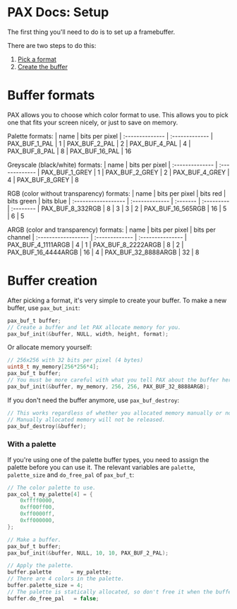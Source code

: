# PAX Docs: Setup

The first thing you'll need to do is to set up a framebuffer.

There are two steps to do this:
1. [Pick a format](#buffer-formats)
2. [Create the buffer](#buffer-creation)

# Buffer formats

PAX allows you to choose which color format to use.
This allows you to pick one that fits your screen nicely, or just to save on memory.

Palette formats:
| name            | bits per pixel
| :-------------- | :-------------
| PAX_BUF_1_PAL   | 1
| PAX_BUF_2_PAL   | 2
| PAX_BUF_4_PAL   | 4
| PAX_BUF_8_PAL   | 8
| PAX_BUF_16_PAL  | 16

Greyscale (black/white) formats:
| name            | bits per pixel
| :-------------- | :-------------
| PAX_BUF_1_GREY  | 1
| PAX_BUF_2_GREY  | 2
| PAX_BUF_4_GREY  | 4
| PAX_BUF_8_GREY  | 8

RGB (color without transparency) formats:
| name                | bits per pixel | bits red | bits green | bits blue
| :------------------ | :------------- | :------- | :--------- | :--------
| PAX_BUF_8_332RGB    | 8              | 3        | 3          | 2
| PAX_BUF_16_565RGB   | 16             | 5        | 6          | 5

ARGB (color and transparency) formats:
| name                | bits per pixel | bits per channel
| :------------------ | :------------- | :---------------
| PAX_BUF_4_1111ARGB  | 4              | 1
| PAX_BUF_8_2222ARGB  | 8              | 2
| PAX_BUF_16_4444ARGB | 16             | 4
| PAX_BUF_32_8888ARGB | 32             | 8

# Buffer creation

After picking a format, it's very simple to create your buffer.
To make a new buffer, use `pax_but_init`:
```c
pax_buf_t buffer;
// Create a buffer and let PAX allocate memory for you.
pax_buf_init(&buffer, NULL, width, height, format);
```

Or allocate memory yourself:
```c
// 256x256 with 32 bits per pixel (4 bytes)
uint8_t my_memory[256*256*4];
pax_buf_t buffer;
// You must be more careful with what you tell PAX about the buffer here, it will assume you know the exact size requirement.
pax_buf_init(&buffer, my_memory, 256, 256, PAX_BUF_32_8888ARGB);
```

If you don't need the buffer anymore, use `pax_buf_destroy`:
```c
// This works regardless of whether you allocated memory manually or not.
// Manually allocated memory will not be released.
pax_buf_destroy(&buffer);
```

### With a palette

If you're using one of the palette buffer types, you need to assign the palette before you can use it.
The relevant variables are `palette`, `palette_size` and `do_free_pal` of `pax_buf_t`:
```c
// The color palette to use.
pax_col_t my_palette[4] = {
    0xffff0000,
    0xff00ff00,
    0xff0000ff,
    0xff000000,
};

// Make a buffer.
pax_buf_t buffer;
pax_buf_init(&buffer, NULL, 10, 10, PAX_BUF_2_PAL);

// Apply the palette.
buffer.palette      = my_palette;
// There are 4 colors in the palette.
buffer.palette_size = 4;
// The palette is statically allocated, so don't free it when the buffer is destroyed.
buffer.do_free_pal   = false;
```
